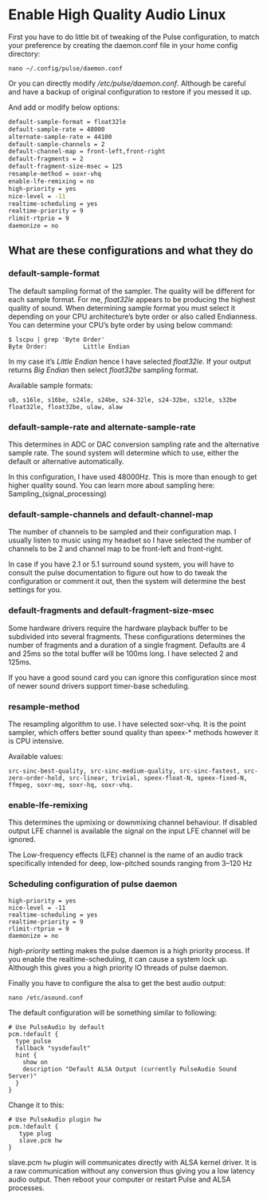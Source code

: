# Enable High Quality Audio Linux

First you have to do little bit of tweaking of the Pulse configuration, to match your preference by creating the daemon.conf file in your home config directory:

```shell
nano ~/.config/pulse/daemon.conf
```

Or you can directly modify */etc/pulse/daemon.conf*. Although be careful and have a backup of original configuration to restore if you messed it up.

And add or modify below options:

```bash
default-sample-format = float32le
default-sample-rate = 48000
alternate-sample-rate = 44100
default-sample-channels = 2
default-channel-map = front-left,front-right
default-fragments = 2
default-fragment-size-msec = 125
resample-method = soxr-vhq
enable-lfe-remixing = no
high-priority = yes
nice-level = -11
realtime-scheduling = yes
realtime-priority = 9
rlimit-rtprio = 9
daemonize = no
```

## What are these configurations and what they do

### default-sample-format

The default sampling format of the sampler. The quality will be different for each sample format. For me, *float32le* appears to be producing the highest quality of sound.
When determining sample format you must select it depending on your CPU architecture’s byte order or also called Endianness. You can determine your CPU’s byte order by using below command:

```shell
$ lscpu | grep 'Byte Order'
Byte Order:          Little Endian
```

In my case it’s *Little Endian* hence I have selected *float32le*. If your output returns *Big Endian* then select *float32be* sampling format.

Available sample formats:

```shell
u8, s16le, s16be, s24le, s24be, s24-32le, s24-32be, s32le, s32be float32le, float32be, ulaw, alaw
```

### default-sample-rate and alternate-sample-rate

This determines in ADC or DAC conversion sampling rate and the alternative sample rate. The sound system will determine which to use, either the default or alternative automatically.

In this configuration, I have used 48000Hz. This is more than enough to get higher quality sound. You can learn more about sampling here: Sampling_(signal_processing)

### default-sample-channels and default-channel-map

The number of channels to be sampled and their configuration map. I usually listen to music using my headset so I have selected the number of channels to be 2 and channel map to be front-left and front-right.

In case if you have 2.1 or 5.1 surround sound system, you will have to consult the pulse documentation to figure out how to do tweak the configuration or comment it out, then the system will determine the best settings for you.

### default-fragments and default-fragment-size-msec

Some hardware drivers require the hardware playback buffer to be subdivided into several fragments. These configurations determines the number of fragments and a duration of a single fragment. Defaults are 4 and 25ms so the total buffer will be 100ms long. I have selected 2 and 125ms.

If you have a good sound card you can ignore this configuration since most of newer sound drivers support timer-base scheduling.

### resample-method

The resampling algorithm to use. I have selected soxr-vhq. It is the point sampler, which offers better sound quality than speex-* methods however it is CPU intensive.

Available values:

```shell
src-sinc-best-quality, src-sinc-medium-quality, src-sinc-fastest, src-zero-order-hold, src-linear, trivial, speex-float-N, speex-fixed-N, ffmpeg, soxr-mq, soxr-hq, soxr-vhq.
```

### enable-lfe-remixing

This determines the upmixing or downmixing channel behaviour. If disabled output LFE channel is available the signal on the input LFE channel will be ignored.

The Low-frequency effects (LFE) channel is the name of an audio track specifically intended for deep, low-pitched sounds ranging from 3–120 Hz

### Scheduling configuration of pulse daemon

```shell
high-priority = yes
nice-level = -11
realtime-scheduling = yes
realtime-priority = 9
rlimit-rtprio = 9
daemonize = no
```

*high-priority* setting makes the pulse daemon is a high priority process. If you enable the realtime-scheduling, it can cause a system lock up. Although this gives you a high priority IO threads of pulse daemon.

Finally you have to configure the alsa to get the best audio output:

```shell
nano /etc/asound.conf
```

The default configuration will be something similar to following:

```shell
# Use PulseAudio by default
pcm.!default {
  type pulse
  fallback "sysdefault"
  hint {
    show on
    description "Default ALSA Output (currently PulseAudio Sound Server)"
  }
}
```

Change it to this:

```shell
# Use PulseAudio plugin hw
pcm.!default {
   type plug
   slave.pcm hw
}
```

slave.pcm `hw` plugin will communicates directly with ALSA kernel driver. It is a raw communication without any conversion thus giving you a low latency audio output.
Then reboot your computer or restart Pulse and ALSA processes.

